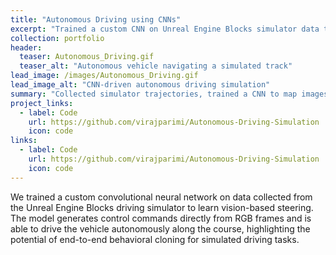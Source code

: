 ```yaml
---
title: "Autonomous Driving using CNNs"
excerpt: "Trained a custom CNN on Unreal Engine Blocks simulator data to steer the vehicle autonomously."
collection: portfolio
header:
  teaser: Autonomous_Driving.gif
  teaser_alt: "Autonomous vehicle navigating a simulated track"
lead_image: /images/Autonomous_Driving.gif
lead_image_alt: "CNN-driven autonomous driving simulation"
summary: "Collected simulator trajectories, trained a CNN to map images to steering commands, and demonstrated closed-loop driving in the Unreal Blocks environment."
project_links:
  - label: Code
    url: https://github.com/virajparimi/Autonomous-Driving-Simulation
    icon: code
links:
  - label: Code
    url: https://github.com/virajparimi/Autonomous-Driving-Simulation
    icon: code
---
```


We trained a custom convolutional neural network on data collected from the Unreal Engine Blocks driving simulator to learn vision-based steering. The model generates control commands directly from RGB frames and is able to drive the vehicle autonomously along the course, highlighting the potential of end-to-end behavioral cloning for simulated driving tasks.

